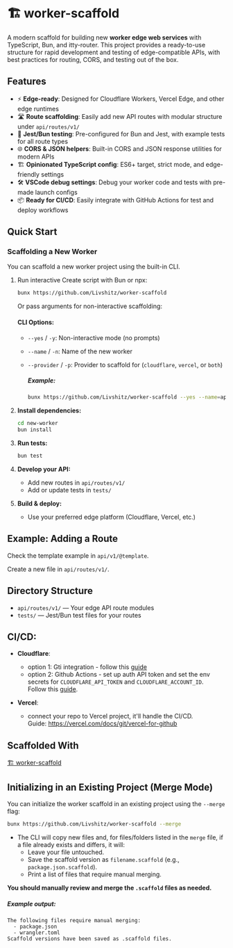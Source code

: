 # 🏗 worker-scaffold

A modern scaffold for building new **worker edge web services** with TypeScript, Bun, and itty-router. This project provides a ready-to-use structure for rapid development and testing of edge-compatible APIs, with best practices for routing, CORS, and testing out of the box.

## Features

- ⚡️ **Edge-ready**: Designed for Cloudflare Workers, Vercel Edge, and other edge runtimes
- 🛣 **Route scaffolding**: Easily add new API routes with modular structure under `api/routes/v1/`
- 🧪 **Jest/Bun testing**: Pre-configured for Bun and Jest, with example tests for all route types
- 🌐 **CORS & JSON helpers**: Built-in CORS and JSON response utilities for modern APIs
- 🏗 **Opinionated TypeScript config**: ES6+ target, strict mode, and edge-friendly settings
- 🛠 **VSCode debug settings**: Debug your worker code and tests with pre-made launch configs
- 📦 **Ready for CI/CD**: Easily integrate with GitHub Actions for test and deploy workflows

## Quick Start

### Scaffolding a New Worker

You can scaffold a new worker project using the built-in CLI.

1. Run interactive Create script with Bun or npx:

    ```sh
    bunx https://github.com/Livshitz/worker-scaffold
    ```

    Or pass arguments for non-interactive scaffolding:

    #### CLI Options:
    - `--yes` / `-y`: Non-interactive mode (no prompts)
    - `--name` / `-n`: Name of the new worker
    - `--provider` / `-p`: Provider to scaffold for (`cloudflare`, `vercel`, or `both`)

        ##### Example:
        ```sh
        bunx https://github.com/Livshitz/worker-scaffold --yes --name=api-worker --provider=both
        ```

<!-- 
1. **Create this scaffold:**

   $ git clone --depth=1 git@github.com:Livshitz/worker-scaffold.git worker-scaffold-temp && rm -rf worker-scaffold-temp/.git
$ mv worker-scaffold-temp <new folder name> 
-->

2. **Install dependencies:**

   ```sh
   cd new-worker
   bun install
   ```

3. **Run tests:**

   ```sh
   bun test
   ```

4. **Develop your API:**
   - Add new routes in `api/routes/v1/`
   - Add or update tests in `tests/`

5. **Build & deploy:**
   - Use your preferred edge platform (Cloudflare, Vercel, etc.)


## Example: Adding a Route

Check the template example in `api/v1/@template`.  

Create a new file in `api/routes/v1/`.

## Directory Structure

- `api/routes/v1/` — Your edge API route modules
- `tests/` — Jest/Bun test files for your routes

## CI/CD:
- **Cloudflare**: 
  - option 1: Gti integration - follow this [guide](https://developers.cloudflare.com/workers/ci-cd/builds/)
  - option 2: Github Actions - set up auth API token and set the env secrets for `CLOUDFLARE_API_TOKEN` and `CLOUDFLARE_ACCOUNT_ID`.  
  Follow this [guide](https://developers.cloudflare.com/workers/ci-cd/external-cicd/github-actions/).
  
- **Vercel**:  
    - connect your repo to Vercel project, it'll handle the CI/CD.  
    Guide: https://vercel.com/docs/git/vercel-for-github

## Scaffolded With

[🏗 worker-scaffold](https://github.com/Livshitz/worker-scaffold)

## Initializing in an Existing Project (Merge Mode)

You can initialize the worker scaffold in an existing project using the `--merge` flag:

```sh
bunx https://github.com/Livshitz/worker-scaffold --merge
```

- The CLI will copy new files and, for files/folders listed in the `merge` file, if a file already exists and differs, it will:
  - Leave your file untouched.
  - Save the scaffold version as `filename.scaffold` (e.g., `package.json.scaffold`).
  - Print a list of files that require manual merging.

**You should manually review and merge the `.scaffold` files as needed.**

##### Example output:
```
The following files require manual merging:
  - package.json
  - wrangler.toml
Scaffold versions have been saved as .scaffold files.
```
